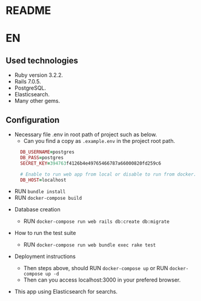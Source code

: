 # README

# EN
## Used technologies
- Ruby version 3.2.2.
- Rails 7.0.5.
- PostgreSQL.
- Elasticsearch.
- Many other gems.

## Configuration
  - Necessary file .env in root path of project such as below.
     - Can you find a copy as `.example.env` in the project root path.
    ```ruby
      DB_USERNAME=postgres
      DB_PASS=postgres
      SECRET_KEY=394763f4126b4e49765466787a66000820fd259c6

      # Enable to run web app from local or disable to run from docker.
      DB_HOST=localhost
    ```
  - RUN `bundle install`
  - RUN `docker-compose build`

* Database creation
  - RUN `docker-compose run web rails db:create db:migrate`

* How to run the test suite
  - RUN `docker-compose run web bundle exec rake test`

* Deployment instructions
  - Then steps above, should RUN `docker-compose up` or RUN `docker-compose up -d`
  - Then can you access localhost:3000 in your prefered browser.

* This app using Elasticsearch for searchs.
